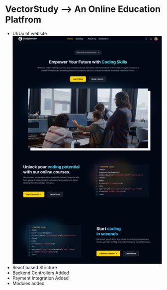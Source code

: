 # VectorStudy --> An Online Education Platfrom

- UI/Ux of website
  ![alt text](image.png)
- React based Stricture
- Backend Controllers Added
- Payment Integration Added
- Modules added
